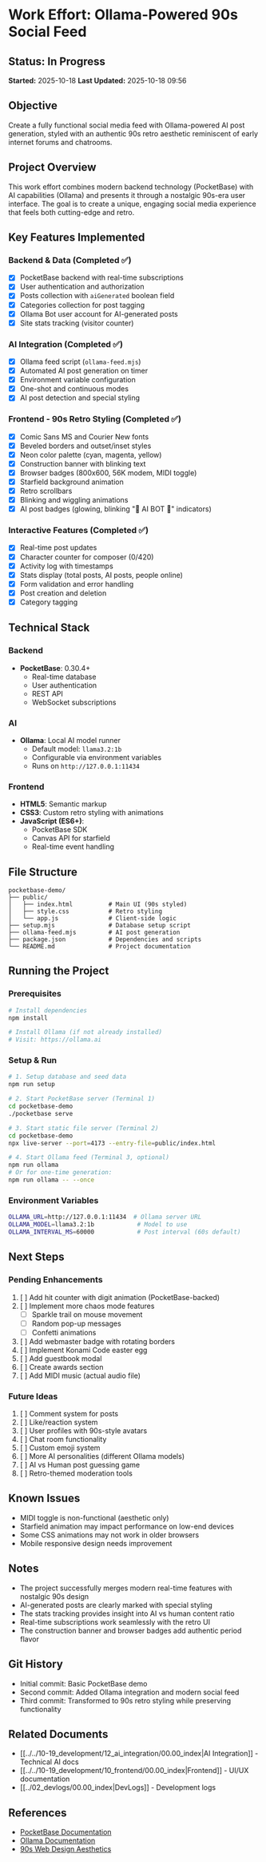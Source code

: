 # Work Effort: Ollama-Powered 90s Social Feed

## Status: In Progress
**Started:** 2025-10-18
**Last Updated:** 2025-10-18 09:56

## Objective
Create a fully functional social media feed with Ollama-powered AI post generation, styled with an authentic 90s retro aesthetic reminiscent of early internet forums and chatrooms.

## Project Overview
This work effort combines modern backend technology (PocketBase) with AI capabilities (Ollama) and presents it through a nostalgic 90s-era user interface. The goal is to create a unique, engaging social media experience that feels both cutting-edge and retro.

## Key Features Implemented

### Backend & Data (Completed ✅)
- [x] PocketBase backend with real-time subscriptions
- [x] User authentication and authorization
- [x] Posts collection with `aiGenerated` boolean field
- [x] Categories collection for post tagging
- [x] Ollama Bot user account for AI-generated posts
- [x] Site stats tracking (visitor counter)

### AI Integration (Completed ✅)
- [x] Ollama feed script (`ollama-feed.mjs`)
- [x] Automated AI post generation on timer
- [x] Environment variable configuration
- [x] One-shot and continuous modes
- [x] AI post detection and special styling

### Frontend - 90s Retro Styling (Completed ✅)
- [x] Comic Sans MS and Courier New fonts
- [x] Beveled borders and outset/inset styles
- [x] Neon color palette (cyan, magenta, yellow)
- [x] Construction banner with blinking text
- [x] Browser badges (800x600, 56K modem, MIDI toggle)
- [x] Starfield background animation
- [x] Retro scrollbars
- [x] Blinking and wiggling animations
- [x] AI post badges (glowing, blinking "🤖 AI BOT 🤖" indicators)

### Interactive Features (Completed ✅)
- [x] Real-time post updates
- [x] Character counter for composer (0/420)
- [x] Activity log with timestamps
- [x] Stats display (total posts, AI posts, people online)
- [x] Form validation and error handling
- [x] Post creation and deletion
- [x] Category tagging

## Technical Stack

### Backend
- **PocketBase**: 0.30.4+
  - Real-time database
  - User authentication
  - REST API
  - WebSocket subscriptions

### AI
- **Ollama**: Local AI model runner
  - Default model: `llama3.2:1b`
  - Configurable via environment variables
  - Runs on `http://127.0.0.1:11434`

### Frontend
- **HTML5**: Semantic markup
- **CSS3**: Custom retro styling with animations
- **JavaScript (ES6+)**: 
  - PocketBase SDK
  - Canvas API for starfield
  - Real-time event handling

## File Structure

```
pocketbase-demo/
├── public/
│   ├── index.html          # Main UI (90s styled)
│   ├── style.css           # Retro styling
│   └── app.js              # Client-side logic
├── setup.mjs               # Database setup script
├── ollama-feed.mjs         # AI post generation
├── package.json            # Dependencies and scripts
└── README.md               # Project documentation
```

## Running the Project

### Prerequisites
```bash
# Install dependencies
npm install

# Install Ollama (if not already installed)
# Visit: https://ollama.ai
```

### Setup & Run
```bash
# 1. Setup database and seed data
npm run setup

# 2. Start PocketBase server (Terminal 1)
cd pocketbase-demo
./pocketbase serve

# 3. Start static file server (Terminal 2)
cd pocketbase-demo
npx live-server --port=4173 --entry-file=public/index.html

# 4. Start Ollama feed (Terminal 3, optional)
npm run ollama
# Or for one-time generation:
npm run ollama -- --once
```

### Environment Variables
```bash
OLLAMA_URL=http://127.0.0.1:11434  # Ollama server URL
OLLAMA_MODEL=llama3.2:1b            # Model to use
OLLAMA_INTERVAL_MS=60000            # Post interval (60s default)
```

## Next Steps

### Pending Enhancements
1. [ ] Add hit counter with digit animation (PocketBase-backed)
2. [ ] Implement more chaos mode features
   - [ ] Sparkle trail on mouse movement
   - [ ] Random pop-up messages
   - [ ] Confetti animations
3. [ ] Add webmaster badge with rotating borders
4. [ ] Implement Konami Code easter egg
5. [ ] Add guestbook modal
6. [ ] Create awards section
7. [ ] Add MIDI music (actual audio file)

### Future Ideas
1. [ ] Comment system for posts
2. [ ] Like/reaction system
3. [ ] User profiles with 90s-style avatars
4. [ ] Chat room functionality
5. [ ] Custom emoji system
6. [ ] More AI personalities (different Ollama models)
7. [ ] AI vs Human post guessing game
8. [ ] Retro-themed moderation tools

## Known Issues
- MIDI toggle is non-functional (aesthetic only)
- Starfield animation may impact performance on low-end devices
- Some CSS animations may not work in older browsers
- Mobile responsive design needs improvement

## Notes
- The project successfully merges modern real-time features with nostalgic 90s design
- AI-generated posts are clearly marked with special styling
- The stats tracking provides insight into AI vs human content ratio
- Real-time subscriptions work seamlessly with the retro UI
- The construction banner and browser badges add authentic period flavor

## Git History
- Initial commit: Basic PocketBase demo
- Second commit: Added Ollama integration and modern social feed
- Third commit: Transformed to 90s retro styling while preserving functionality

## Related Documents
- [[../../10-19_development/12_ai_integration/00.00_index|AI Integration]] - Technical AI docs
- [[../../10-19_development/10_frontend/00.00_index|Frontend]] - UI/UX documentation
- [[../02_devlogs/00.00_index|DevLogs]] - Development logs

## References
- [PocketBase Documentation](https://pocketbase.io/docs/)
- [Ollama Documentation](https://ollama.ai/docs/)
- [90s Web Design Aesthetics](https://www.cameronsworld.net/)

